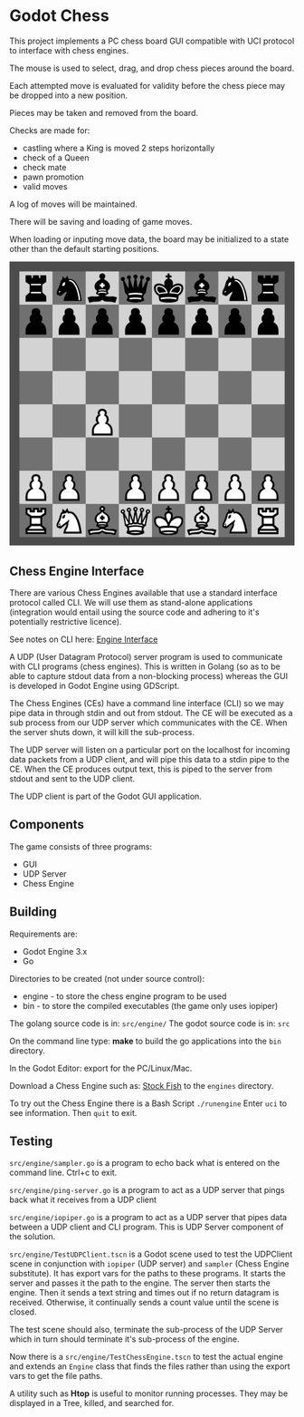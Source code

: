 # Godot Chess

This project implements a PC chess board GUI compatible with UCI protocol to interface with chess engines.

The mouse is used to select, drag, and drop chess pieces around the board.

Each attempted move is evaluated for validity before the chess piece may be dropped into a new position.

Pieces may be taken and removed from the board.

Checks are made for:
* castling where a King is moved 2 steps horizontally
* check of a Queen
* check mate
* pawn promotion
* valid moves

A log of moves will be maintained.

There will be saving and loading of game moves.

When loading or inputing move data, the board may be initialized to a state other than the default starting positions.

![The Board](social/board.png)

## Chess Engine Interface

There are various Chess Engines available that use a standard interface protocol called CLI. We will use them as stand-alone applications (integration would entail using the source code and adhering to it's potentially restrictive licence).

See notes on CLI here:  [Engine Interface](docs/engine-interface.txt)

A UDP (User Datagram Protocol) server program is used to communicate with CLI programs (chess engines). This is written in Golang (so as to be able to capture stdout data from a non-blocking process) whereas the GUI is developed in Godot Engine using GDScript.

The Chess Engines (CEs) have a command line interface (CLI) so we may pipe data in through stdin and out from stdout. The CE will be executed as a sub process from our UDP server which communicates with the CE. When the server shuts down, it will kill the sub-process.

The UDP server will listen on a particular port on the localhost for incoming data packets from a UDP client, and will pipe this data to a stdin pipe to the CE. When the CE produces output text, this is piped to the server from stdout and sent to the UDP client.

The UDP client is part of the Godot GUI application.

## Components
The game consists of three programs:
* GUI
* UDP Server
* Chess Engine

## Building
Requirements are:
* Godot Engine 3.x
* Go

Directories to be created (not under source control):
* engine - to store the chess engine program to be used
* bin - to store the compiled executables (the game only uses iopiper)

The golang source code is in: `src/engine/`
The godot source code is in: `src`

On the command line type: **make** to build the go applications into the `bin` directory.

In the Godot Editor: export for the PC/Linux/Mac.

Download a Chess Engine such as: [Stock Fish](https://stockfishchess.org/download/) to the `engines` directory.

To try out the Chess Engine there is a Bash Script `./runengine`
Enter `uci` to see information. Then `quit` to exit.

## Testing
`src/engine/sampler.go` is a program to echo back what is entered on the command line. Ctrl+c to exit.

`src/engine/ping-server.go` is a program to act as a UDP server that pings back what it receives from a UDP client

`src/engine/iopiper.go` is a program to act as a UDP server that pipes data between a UDP client and CLI program. This is UDP Server component of the solution.

`src/engine/TestUDPClient.tscn` is a Godot scene used to test the UDPClient scene in conjunction with `iopiper` (UDP server) and `sampler` (Chess Engine substitute). It has export vars for the paths to these programs. It starts the server and passes it the path to the engine. The server then starts the engine. Then it sends a text string and times out if no return datagram is received. Otherwise, it continually sends a count value until the scene is closed.

The test scene should also, terminate the sub-process of the UDP Server which in turn should terminate it's sub-process of the engine.

Now there is a `src/engine/TestChessEngine.tscn` to test the actual engine and extends an `Engine` class that finds the files rather than using the export vars to get the file paths.

A utility such as **Htop** is useful to monitor running processes. They may be displayed in a Tree, killed, and searched for.


